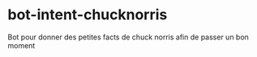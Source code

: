 # bot-intent-chucknorris
Bot pour donner des petites facts de chuck norris afin de passer un bon moment

